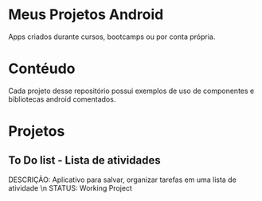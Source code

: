 # Meus Projetos Android
Apps criados durante cursos, bootcamps ou por conta própria.

# Contéudo
Cada projeto desse repositório possui exemplos de uso de componentes e bibliotecas android comentados.

# Projetos
## To Do list - Lista de atividades
DESCRIÇÃO: Aplicativo para salvar, organizar tarefas em uma lista de atividade \n
STATUS: Working Project
